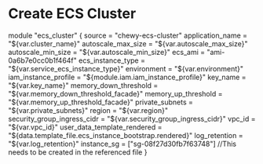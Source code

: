 # Create ECS Cluster
module "ecs_cluster" {
  source                      = "chewy-ecs-cluster"
  application_name            = "${var.cluster_name}"
  autoscale_max_size          = "${var.autoscale_max_size}"
  autoscale_min_size          = "${var.autoscale_min_size}"
  ecs_ami                     = "ami-0a6b7e0cc0b1f464f"
  ecs_instance_type           = "${var.service_ecs_instance_type}"
  environment                 = "${var.environment}"
  iam_instance_profile        = "${module.iam.iam_instance_profile}"
  key_name                    = "${var.key_name}"
  memory_down_threshold       = "${var.memory_down_threshold_facade}"
  memory_up_threshold         = "${var.memory_up_threshold_facade}"
  private_subnets             = "${var.private_subnets}"
  region                      = "${var.region}"
  security_group_ingress_cidr = "${var.security_group_ingress_cidr}"
  vpc_id                      = "${var.vpc_id}"
  user_data_template_rendered = "${data.template_file.ecs_instance_bootstrap.rendered}"
  log_retention               = "${var.log_retention}"
  instance_sg                 = ["sg-08f27d30fb7f63748"] //This needs to be created in the referenced file
}
